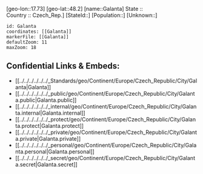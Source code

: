 ﻿---
location: [48.2,17.73] 
mapzoom: [7,12] 
mapmarker: city 
type: City
tags:
- geo/City


SpocWebEntityId: 30343
isDeleted: false
confidential: public

---
[geo-lon::17.73] 
[geo-lat::48.2] 
[name::Galanta] 
State ::  
Country :: Czech_Rep.] 
[StateId::] 
[Population::] 
[Unknown::] 


```leaflet
id: Galanta
coordinates: [[Galanta]] 
markerFile: [[Galanta]] 
defaultZoom: 11 
maxZoom: 18
```


## Confidential Links & Embeds: 
- [[../../../../../../_Standards/geo/Continent/Europe/Czech_Republic/City/Galanta|Galanta]] 
- [[../../../../../../_public/geo/Continent/Europe/Czech_Republic/City/Galanta.public|Galanta.public]] 
- [[../../../../../../_internal/geo/Continent/Europe/Czech_Republic/City/Galanta.internal|Galanta.internal]] 
- [[../../../../../../_protect/geo/Continent/Europe/Czech_Republic/City/Galanta.protect|Galanta.protect]] 
- [[../../../../../../_private/geo/Continent/Europe/Czech_Republic/City/Galanta.private|Galanta.private]] 
- [[../../../../../../_personal/geo/Continent/Europe/Czech_Republic/City/Galanta.personal|Galanta.personal]] 
- [[../../../../../../_secret/geo/Continent/Europe/Czech_Republic/City/Galanta.secret|Galanta.secret]] 
